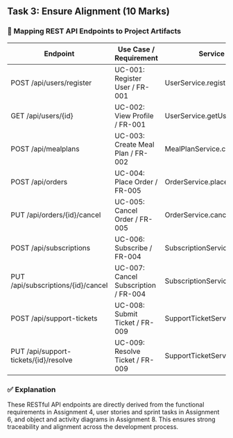 ## Task 3: Ensure Alignment (10 Marks)

### 🔁 Mapping REST API Endpoints to Project Artifacts

| **Endpoint**                          | **Use Case / Requirement**           | **Service Method**                   | **Diagram Alignment**                     |
| ------------------------------------- | ------------------------------------ | ------------------------------------ | ----------------------------------------- |
| POST /api/users/register              | UC-001: Register User / FR-001       | UserService.register()               | State: User lifecycle; Activity: Register |
| GET /api/users/{id}                   | UC-002: View Profile / FR-001        | UserService.getUserById()            | State: User Active/Deleted                |
| POST /api/mealplans                   | UC-003: Create Meal Plan / FR-002    | MealPlanService.createPlan()         | Activity: Create Meal Plan                |
| POST /api/orders                      | UC-004: Place Order / FR-005         | OrderService.placeOrder()            | State: Order Placed → Confirmed           |
| PUT /api/orders/{id}/cancel           | UC-005: Cancel Order / FR-005        | OrderService.cancelOrder()           | State: Order Confirmed → Canceled         |
| POST /api/subscriptions               | UC-006: Subscribe / FR-004           | SubscriptionService.activate()       | State: Subscription Active                |
| PUT /api/subscriptions/{id}/cancel    | UC-007: Cancel Subscription / FR-004 | SubscriptionService.cancel()         | State: Subscription Canceled              |
| POST /api/support-tickets             | UC-008: Submit Ticket / FR-009       | SupportTicketService.submitTicket()  | State: Ticket Open                        |
| PUT /api/support-tickets/{id}/resolve | UC-009: Resolve Ticket / FR-009      | SupportTicketService.resolveTicket() | State: Ticket Resolved                    |

### ✅ Explanation

These RESTful API endpoints are directly derived from the functional requirements in Assignment 4, user stories and sprint tasks in Assignment 6, and object and activity diagrams in Assignment 8. This ensures strong traceability and alignment across the development process.

